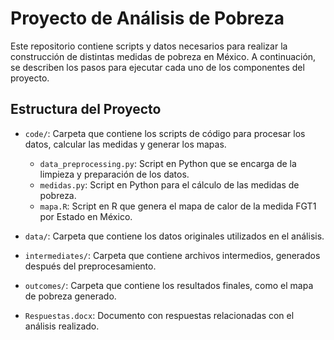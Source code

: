 # Proyecto de Análisis de Pobreza 

Este repositorio contiene scripts y datos necesarios para realizar la construcción de distintas medidas de pobreza en México. A continuación, se describen los pasos para ejecutar cada uno de los componentes del proyecto.

## Estructura del Proyecto

- `code/`: Carpeta que contiene los scripts de código para procesar los datos, calcular las medidas y generar los mapas.
  - `data_preprocessing.py`: Script en Python que se encarga de la limpieza y preparación de los datos.
  - `medidas.py`: Script en Python para el cálculo de las medidas de pobreza.
  - `mapa.R`: Script en R que genera el mapa de calor de la medida FGT1 por Estado en México.
  
- `data/`: Carpeta que contiene los datos originales utilizados en el análisis.

- `intermediates/`: Carpeta que contiene archivos intermedios, generados después del preprocesamiento.

- `outcomes/`: Carpeta que contiene los resultados finales, como el mapa de pobreza generado.

- `Respuestas.docx`: Documento con respuestas relacionadas con el análisis realizado.
